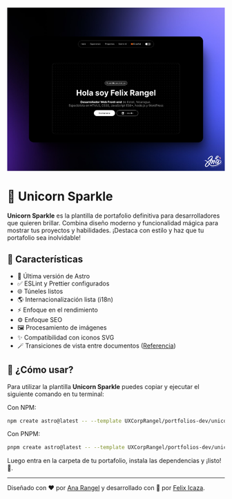 ![Unicorn Sparkle](../assets/unicorn-sparkle.png)

# 🦄 Unicorn Sparkle

**Unicorn Sparkle** es la plantilla de portafolio definitiva para desarrolladores que quieren brillar. Combina diseño moderno y funcionalidad mágica para mostrar tus proyectos y habilidades. ¡Destaca con estilo y haz que tu portafolio sea inolvidable!

## 👀 Características

- 🚀 Última versión de Astro
- ✅ ESLint y Prettier configurados
- 🌐 Túneles listos
- 🌎 Internacionalización lista (i18n)
- ⚡ Enfoque en el rendimiento
- ⚙️ Enfoque SEO
- 🖼️ Procesamiento de imágenes
- ✨ Compatibilidad con iconos SVG
- 🪄 Transiciones de vista entre documentos ([Referencia](https://developer.chrome.com/docs/web-platform/view-transitions/cross-document))

## 🤔 ¿Cómo usar?

Para utilizar la plantilla **Unicorn Sparkle** puedes copiar y ejecutar el siguiente comando en tu terminal:

Con NPM:

```bash
npm create astro@latest -- --template UXCorpRangel/portfolios-dev/unicorn-sparkle
```

Con PNPM:

```bash
pnpm create astro@latest -- --template UXCorpRangel/portfolios-dev/unicorn-sparkle
```

Luego entra en la carpeta de tu portafolio, instala las dependencias y ¡listo! 🎉.

---

Diseñado con ❤️ por [Ana Rangel](https://www.linkedin.com/in/ux-ana-rangel) y desarrollado con 💙 por [Felix Icaza](https://felixicaza.com).
